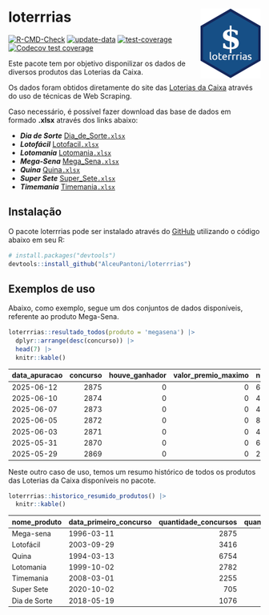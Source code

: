
<!-- README.md is generated from README.Rmd. Please edit that file -->

# loterrrias <img src="man/figures/logo.png" align="right" height="139" />

<!-- badges: start -->

[![R-CMD-Check](https://github.com/AlceuPantoni/loterrrias/actions/workflows/R-CMD-check.yaml/badge.svg?branch=main)](https://github.com/AlceuPantoni/loterrrias/actions/workflows/R-CMD-check.yaml)
[![update-data](https://github.com/AlceuPantoni/loterrrias/actions/workflows/update-data.yaml/badge.svg)](https://github.com/AlceuPantoni/loterrrias/actions/workflows/update-data.yaml)
[![test-coverage](https://github.com/AlceuPantoni/loterrrias/actions/workflows/test-coverage.yaml/badge.svg?branch=main)](https://github.com/AlceuPantoni/loterrrias/actions/workflows/test-coverage.yaml)
[![Codecov test
coverage](https://codecov.io/gh/AlceuPantoni/loterrrias/branch/main/graph/badge.svg)](https://codecov.io/gh/AlceuPantoni/loterrrias?branch=main)
<!-- badges: end -->

Este pacote tem por objetivo disponilizar os dados de diversos produtos
das Loterias da Caixa.

Os dados foram obtidos diretamente do site das [Loterias da
Caixa](https://loterias.caixa.gov.br/Paginas/default.aspx) através do
uso de técnicas de Web Scraping.

Caso necessário, é possível fazer download das base de dados em formado
**.xlsx** através dos links abaixo:

- ***Dia de Sorte***
  [Dia_de_Sorte`.xlsx`](https://raw.githubusercontent.com/AlceuPantoni/loterrrias/main/data-raw/resultados_diadesorte.xlsx)
- ***Lotofácil***
  [Lotofacil`.xlsx`](https://raw.githubusercontent.com/AlceuPantoni/loterrrias/main/data-raw/resultados_lotofacil.xlsx)
- ***Lotomania***
  [Lotomania`.xlsx`](https://raw.githubusercontent.com/AlceuPantoni/loterrrias/main/data-raw/resultados_lotomania.xlsx)
- ***Mega-Sena***
  [Mega_Sena`.xlsx`](https://raw.githubusercontent.com/AlceuPantoni/loterrrias/main/data-raw/resultados_megasena.xlsx)
- ***Quina***
  [Quina`.xlsx`](https://raw.githubusercontent.com/AlceuPantoni/loterrrias/main/data-raw/resultados_quina.xlsx)
- ***Super Sete***
  [Super_Sete`.xlsx`](https://raw.githubusercontent.com/AlceuPantoni/loterrrias/main/data-raw/resultados_supersete.xlsx)
- ***Timemania***
  [Timemania`.xlsx`](https://raw.githubusercontent.com/AlceuPantoni/loterrrias/main/data-raw/resultados_timemania.xlsx)

## Instalação

O pacote loterrrias pode ser instalado através do
[GitHub](https://github.com/) utilizando o código abaixo em seu R:

``` r
# install.packages("devtools")
devtools::install_github("AlceuPantoni/loterrrias")
```

## Exemplos de uso

Abaixo, como exemplo, segue um dos conjuntos de dados disponíveis,
referente ao produto Mega-Sena.

``` r
loterrrias::resultado_todos(produto = 'megasena') |> 
  dplyr::arrange(desc(concurso)) |> 
  head(7) |> 
  knitr::kable()
```

| data_apuracao | concurso | houve_ganhador | valor_premio_maximo | numeros_sorteados | num_1 | num_2 | num_3 | num_4 | num_5 | num_6 |
|:--------------|---------:|---------------:|--------------------:|:------------------|------:|------:|------:|------:|------:|------:|
| 2025-06-12    |     2875 |              0 |                   0 | 6;15;31;38;40;49  |     6 |    15 |    31 |    38 |    40 |    49 |
| 2025-06-10    |     2874 |              0 |                   0 | 4;5;9;17;49;53    |     4 |     5 |     9 |    17 |    49 |    53 |
| 2025-06-07    |     2873 |              0 |                   0 | 4;5;17;27;52;56   |     4 |     5 |    17 |    27 |    52 |    56 |
| 2025-06-05    |     2872 |              0 |                   0 | 8;23;32;34;35;57  |     8 |    23 |    32 |    34 |    35 |    57 |
| 2025-06-03    |     2871 |              0 |                   0 | 4;19;38;43;48;55  |     4 |    19 |    38 |    43 |    48 |    55 |
| 2025-05-31    |     2870 |              0 |                   0 | 6;13;15;19;32;60  |     6 |    13 |    15 |    19 |    32 |    60 |
| 2025-05-29    |     2869 |              0 |                   0 | 2;10;13;40;41;53  |     2 |    10 |    13 |    40 |    41 |    53 |

Neste outro caso de uso, temos um resumo histórico de todos os produtos
das Loterias da Caixa disponíveis no pacote.

``` r
loterrrias::historico_resumido_produtos() |> 
  knitr::kable()
```

| nome_produto | data_primeiro_concurso | quantidade_concursos | quantidade_concursos_com_ganhador | percentual_com_ganhador | media_premiacao | maior_premio | menor_premio | total_dezenas_sorteadas | numero_mais_sorteado | numero_menos_sorteado |
|:-------------|:-----------------------|---------------------:|----------------------------------:|------------------------:|----------------:|-------------:|-------------:|------------------------:|---------------------:|----------------------:|
| Mega-sena    | 1996-03-11             |                 2875 |                               633 |                    0.22 |      25903736.0 |    289420865 |    348732.75 |                   17250 |                   10 |                    26 |
| Lotofácil    | 2003-09-29             |                 3416 |                              3022 |                    0.88 |        966957.5 |      8252873 |     10712.22 |                   51240 |                   20 |                    16 |
| Quina        | 1994-03-13             |                 6754 |                              2595 |                    0.38 |       3554858.6 |    579215957 |     14230.37 |                   33770 |                    4 |                    47 |
| Lotomania    | 1999-10-02             |                 2782 |                               695 |                    0.25 |       2530420.3 |     37261930 |    109348.66 |                   55640 |                   47 |                    96 |
| Timemania    | 2008-03-01             |                 2255 |                                78 |                    0.03 |      25486153.3 |    818652938 |    164711.44 |                   15785 |                   20 |                    53 |
| Super Sete   | 2020-10-02             |                  705 |                                29 |                    0.04 |       3086601.8 |     10146164 |    124747.77 |                    4935 |                    7 |                     1 |
| Dia de Sorte | 2018-05-19             |                 1076 |                               332 |                    0.31 |        824747.7 |      4872572 |     59101.35 |                    7532 |                   10 |                     1 |
